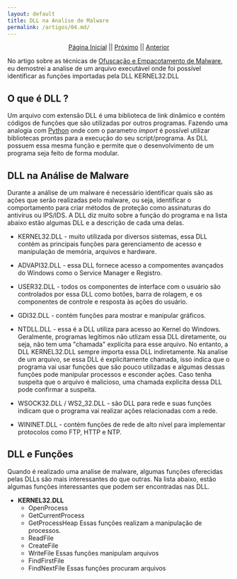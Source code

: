 ```yaml
---
layout: default
title: DLL na Analise de Malware
permalink: /artigos/04.md/
---
```


<p align="center">
 <a href="https://carineconstantino.github.io/cybersecurity/">Página Inicial</a>
 || 
 <a href="https://carineconstantino.github.io/cybersecurity/artigos/03.md">Próximo</a>  
 || 
 <a href="https://carineconstantino.github.io/cybersecurity/artigos/02.md">Anterior</a>   
</p>

No artigo sobre as técnicas de [Ofuscação e Empacotamento de Malware](https://carineconstantino.github.io/cybersecurity/artigos/02.md), eu demostrei a analise de um arquivo executável onde foi possível identificar as funções importadas pela DLL KERNEL32.DLL 

## O que é DLL ? 

Um arquivo com extensão DLL é uma biblioteca de link dinâmico e contém códigos de funções que são utilizadas por outros programas. Fazendo uma analogia com [Python](https://www.python.org) onde com o parametro _import_ é possível utilizar bibliotecas prontas para a execução do seu script/programa. As DLL possuem essa mesma função e permite que o desenvolvimento de um programa seja feito de forma modular. 

## DLL na Análise de Malware

Durante a análise de um malware é necessário identificar quais são as ações que serão realizadas pelo malware, ou seja, identificar o comportamento para criar métodos de proteção como assinaturas do antivírus ou IPS/IDS. A DLL diz muito sobre a função do programa e na lista abaixo estão algumas DLL e a descrição de cada uma delas. 

* KERNEL32.DLL - muito utilizada por diversos sistemas, essa DLL contém as principais funções para gerenciamento de acesso e manipulação de memória, arquivos e hardware. 

* ADVAPI32.DLL - essa DLL fornece acesso a compomentes avançados do Windows como o Service Manager e Registro. 

* USER32.DLL - todos os componentes de interface com o usuário são controlados por essa DLL como botões, barra de rolagem, e os componentes de controle e resposta às ações do usuário. 

* GDI32.DLL - contém funções para mostrar e manipular gráficos. 

* NTDLL.DLL - essa é a DLL utiliza para acesso ao Kernel do Windows. Geralmente, programas legítimos não utlizam essa DLL diretamente, ou seja, não tem uma "chamada" explícita para esse arquivo. No entanto, a DLL KERNEL32.DLL sempre importa essa DLL indiretamente. Na analise de um arquivo, se essa DLL é explicitamente chamada, isso indica que o programa vai usar funções que são pouco utilizadas e algumas dessas funções pode manipular processos e esconder ações. Caso tenha suspeita que o arquivo é malicioso, uma chamada explicita dessa DLL pode confirmar a suspeita. 

* WSOCK32.DLL / WS2_32.DLL - são DLL para rede e suas funções indicam que o programa vai realizar ações relacionadas com a rede. 

* WININET.DLL - contém funções de rede de alto nível para implementar protocolos como FTP, HTTP e NTP. 

## DLL e Funções 

Quando é realizado uma analise de malware, algumas funções oferecidas pelas DLLs são mais interessantes do que outras. Na lista abaixo, estão algumas funções interessantes que podem ser encontradas nas DLL. 

* **KERNEL32.DLL** 
     * OpenProcess
     * GetCurrentProcess
     * GetProcessHeap
Essas funções realizam a manipulação de processos. 
     * ReadFile
     * CreateFile
     * WriteFile
Essas funções manipulam arquivos 
     * FindFirstFile
     * FindNextFile
Essas funções procuram arquivos 


     

     




